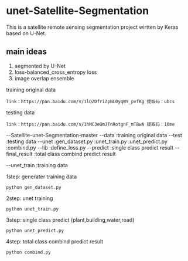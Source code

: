 # unet-Satellite-Segmentation

This is a satellite remote sensing segmentation project wirtten by Keras based on U-Net.

## main ideas
1. segmented by U-Net
2. loss-balanced_cross_entropy loss
3. image overlap ensemble



training original data
```
link：https://pan.baidu.com/s/1lQZDfriZpNL0yqWY_pvfKg 提取码：ubcs 
```


testing data
```
link：https://pan.baidu.com/s/1hMC3eQmJTnRotgnF_mTBwA 提取码：10me 
```



--Satellite-unet-Segmentation-master
   --data
         :training original data
   --test
         :testing data
   --unet
         :gen_dataset.py
         :unet_train.py
         :unet_predict.py
         :combind.py
         --lib
              :define_loss.py
         --predict
              :single class predict result
         --final_result
              :total class combind predict result
         
   --unet_train
         :training data


1step:
generater training data
```
python gen_dataset.py
```

2step:
unet training
```
python unet_train.py
```

3step:
single class predict (plant,building,water,road)
```
python unet_predict.py
```

4step:
total class combind predict result
```
python combind.py
```